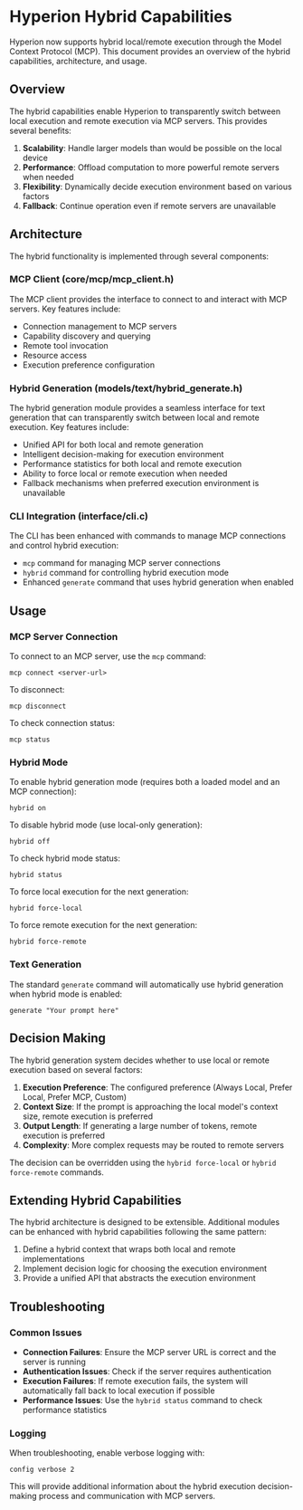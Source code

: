 # Hyperion Hybrid Capabilities

Hyperion now supports hybrid local/remote execution through the Model Context Protocol (MCP). This document provides an overview of the hybrid capabilities, architecture, and usage.

## Overview

The hybrid capabilities enable Hyperion to transparently switch between local execution and remote execution via MCP servers. This provides several benefits:

1. **Scalability**: Handle larger models than would be possible on the local device
2. **Performance**: Offload computation to more powerful remote servers when needed
3. **Flexibility**: Dynamically decide execution environment based on various factors
4. **Fallback**: Continue operation even if remote servers are unavailable

## Architecture

The hybrid functionality is implemented through several components:

### MCP Client (core/mcp/mcp_client.h)

The MCP client provides the interface to connect to and interact with MCP servers. Key features include:

- Connection management to MCP servers
- Capability discovery and querying
- Remote tool invocation
- Resource access
- Execution preference configuration

### Hybrid Generation (models/text/hybrid_generate.h)

The hybrid generation module provides a seamless interface for text generation that can transparently switch between local and remote execution. Key features include:

- Unified API for both local and remote generation
- Intelligent decision-making for execution environment
- Performance statistics for both local and remote execution
- Ability to force local or remote execution when needed
- Fallback mechanisms when preferred execution environment is unavailable

### CLI Integration (interface/cli.c)

The CLI has been enhanced with commands to manage MCP connections and control hybrid execution:

- `mcp` command for managing MCP server connections
- `hybrid` command for controlling hybrid execution mode
- Enhanced `generate` command that uses hybrid generation when enabled

## Usage

### MCP Server Connection

To connect to an MCP server, use the `mcp` command:

```
mcp connect <server-url>
```

To disconnect:

```
mcp disconnect
```

To check connection status:

```
mcp status
```

### Hybrid Mode

To enable hybrid generation mode (requires both a loaded model and an MCP connection):

```
hybrid on
```

To disable hybrid mode (use local-only generation):

```
hybrid off
```

To check hybrid mode status:

```
hybrid status
```

To force local execution for the next generation:

```
hybrid force-local
```

To force remote execution for the next generation:

```
hybrid force-remote
```

### Text Generation

The standard `generate` command will automatically use hybrid generation when hybrid mode is enabled:

```
generate "Your prompt here"
```

## Decision Making

The hybrid generation system decides whether to use local or remote execution based on several factors:

1. **Execution Preference**: The configured preference (Always Local, Prefer Local, Prefer MCP, Custom)
2. **Context Size**: If the prompt is approaching the local model's context size, remote execution is preferred
3. **Output Length**: If generating a large number of tokens, remote execution is preferred
4. **Complexity**: More complex requests may be routed to remote servers

The decision can be overridden using the `hybrid force-local` or `hybrid force-remote` commands.

## Extending Hybrid Capabilities

The hybrid architecture is designed to be extensible. Additional modules can be enhanced with hybrid capabilities following the same pattern:

1. Define a hybrid context that wraps both local and remote implementations
2. Implement decision logic for choosing the execution environment
3. Provide a unified API that abstracts the execution environment

## Troubleshooting

### Common Issues

- **Connection Failures**: Ensure the MCP server URL is correct and the server is running
- **Authentication Issues**: Check if the server requires authentication
- **Execution Failures**: If remote execution fails, the system will automatically fall back to local execution if possible
- **Performance Issues**: Use the `hybrid status` command to check performance statistics

### Logging

When troubleshooting, enable verbose logging with:

```
config verbose 2
```

This will provide additional information about the hybrid execution decision-making process and communication with MCP servers.